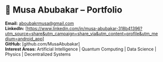 # 🌟 Musa Abubakar – Portfolio

**Email:** aboubakrmusa@gmail.com  
**LinkedIn:** [https://www.linkedin.com/in/musa-abubakar-318b41396?utm_source=share&utm_campaign=share_via&utm_content=profile&utm_medium=android_app]  
**GitHub:** [github.com/MusaAbubakar]  
**Interest Areas:** Artificial Intelligence | Quantum Computing | Data Science | Physics | Decentralized Systems  
